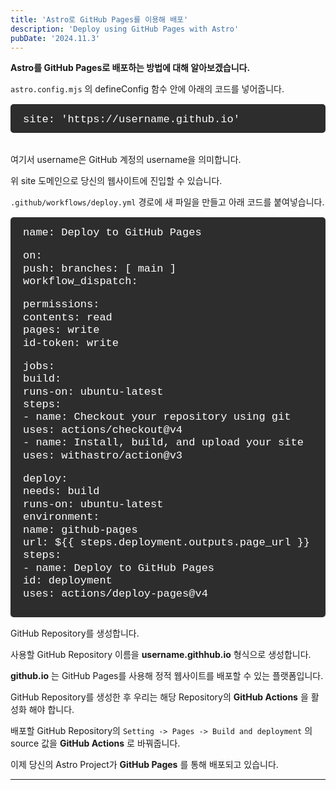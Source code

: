 ```yaml
---
title: 'Astro로 GitHub Pages를 이용해 배포'
description: 'Deploy using GitHub Pages with Astro'
pubDate: '2024.11.3'
---
```


**Astro를 GitHub Pages로 배포하는 방법에 대해 알아보겠습니다.**

`astro.config.mjs` 의 defineConfig 함수 안에 아래의 코드를 넣어줍니다.

<div class="terminal">
site: 'https://username.github.io'
</div>

<br>
여기서 username은 GitHub 계정의 username을 의미합니다.

위 site 도메인으로 당신의 웹사이트에 진입할 수 있습니다.

`.github/workflows/deploy.yml` 경로에 새 파일을 만들고 아래 코드를 붙여넣습니다.

<div class="terminal">
name: Deploy to GitHub Pages

on:  
push:
branches: [ main ]  
workflow_dispatch:

permissions:  
contents: read  
pages: write  
id-token: write

jobs:  
build:  
runs-on: ubuntu-latest  
steps:  
\- name: Checkout your repository using git  
uses: actions/checkout@v4  
\- name: Install, build, and upload your site  
uses: withastro/action@v3

deploy:  
needs: build  
runs-on: ubuntu-latest  
environment:  
 name: github-pages  
 url: ${{ steps.deployment.outputs.page_url }}  
steps:  
 \- name: Deploy to GitHub Pages  
 id: deployment  
 uses: actions/deploy-pages@v4

</div>

GitHub Repository를 생성합니다.

사용할 GitHub Repository 이름을 **username.githhub.io** 형식으로 생성합니다.

**github.io** 는 GitHub Pages를 사용해 정적 웹사이트를 배포할 수 있는 플랫폼입니다.

GitHub Repository를 생성한 후 우리는 해당 Repository의 **GitHub Actions** 을 활성화 해야 합니다.

배포할 GitHub Repository의 `Setting -> Pages -> Build and deployment` 의 source 값을 **GitHub Actions** 로 바꿔줍니다.

이제 당신의 Astro Project가 **GitHub Pages** 를 통해 배포되고 있습니다.

---

<style>
h1 {
    font-size: 2em;
    margin-bottom: 20px;
}


.terminal {
    background-color: #2d2d2d; 
    color: #ffffff; 
    padding: 15px 10px 10px 20px;
    border-radius: 5px;
    font-family: 'Courier New', monospace;
    font-size: 17px;
    line-height: 1.2;
    overflow-x: auto;
    margin: 15px 0;
}
</style>

<script src="https://utteranc.es/client.js"
        repo="tjsgh1217/tjsgh1217.github.io"
        issue-term="pathname"
        theme="github-light"
        crossorigin="anonymous"
        async>
</script>
